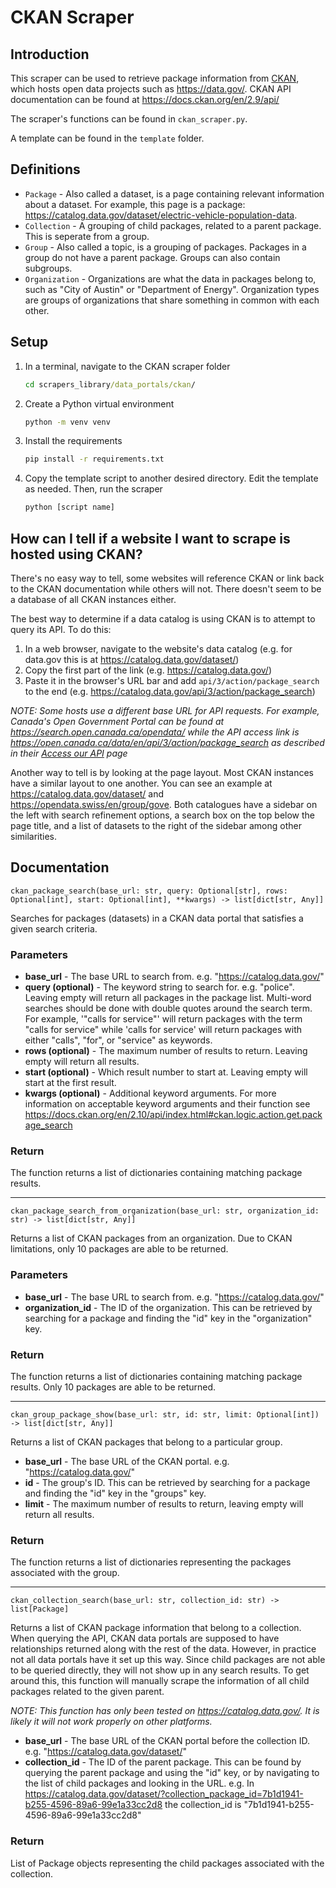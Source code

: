 # CKAN Scraper

## Introduction

This scraper can be used to retrieve package information from [CKAN](https://ckan.org/), which hosts open data projects such as <https://data.gov/>. CKAN API documentation can be found at <https://docs.ckan.org/en/2.9/api/>

The scraper's functions can be found in `ckan_scraper.py`.

A template can be found in the `template` folder.

## Definitions

* `Package` - Also called a dataset, is a page containing relevant information about a dataset. For example, this page is a package: <https://catalog.data.gov/dataset/electric-vehicle-population-data>.
* `Collection` - A grouping of child packages, related to a parent package. This is seperate from a group.
* `Group` - Also called a topic, is a grouping of packages. Packages in a group do not have a parent package. Groups can also contain subgroups.
* `Organization` - Organizations are what the data in packages belong to, such as "City of Austin" or "Department of Energy". Organization types are groups of organizations that share something in common with each other.

## Setup

1. In a terminal, navigate to the CKAN scraper folder
    ```cmd
    cd scrapers_library/data_portals/ckan/
    ```
2. Create a Python virtual environment
    ```cmd
    python -m venv venv
    ```
3. Install the requirements
    ```cmd
    pip install -r requirements.txt
    ```
4. Copy the template script to another desired directory. Edit the template as needed. Then, run the scraper
    ```cmd
    python [script name]
    ```

## How can I tell if a website I want to scrape is hosted using CKAN?

There's no easy way to tell, some websites will reference CKAN or link back to the CKAN documentation while others will not. There doesn't seem to be a database of all CKAN instances either.

The best way to determine if a data catalog is using CKAN is to attempt to query its API. To do this:

1. In a web browser, navigate to the website's data catalog (e.g. for data.gov this is at <https://catalog.data.gov/dataset/>)
2. Copy the first part of the link (e.g. <https://catalog.data.gov/>)
3. Paste it in the browser's URL bar and add `api/3/action/package_search` to the end (e.g. <https://catalog.data.gov/api/3/action/package_search>)

*NOTE: Some hosts use a different base URL for API requests. For example, Canada's Open Government Portal can be found at <https://search.open.canada.ca/opendata/> while the API access link is <https://open.canada.ca/data/en/api/3/action/package_search> as described in their [Access our API](https://open.canada.ca/en/access-our-application-programming-interface-api) page*

Another way to tell is by looking at the page layout. Most CKAN instances have a similar layout to one another. You can see an example at <https://catalog.data.gov/dataset/> and <https://opendata.swiss/en/group/gove>. Both catalogues have a sidebar on the left with search refinement options, a search box on the top below the page title, and a list of datasets to the right of the sidebar among other similarities.

## Documentation

`ckan_package_search(base_url: str, query: Optional[str], rows: Optional[int], start: Optional[int], **kwargs) -> list[dict[str, Any]]`

Searches for packages (datasets) in a CKAN data portal that satisfies a given search criteria.

### Parameters

* **base_url** - The base URL to search from. e.g. "https://catalog.data.gov/"
* **query (optional)** - The keyword string to search for. e.g. "police". Leaving empty will return all packages in the package list. Multi-word searches should be done with double quotes around the search term. For example, '"calls for service"' will return packages with the term "calls for service" while 'calls for service' will return packages with either "calls", "for", or "service" as keywords.
* **rows (optional)** - The maximum number of results to return. Leaving empty will return all results.
* **start (optional)** - Which result number to start at. Leaving empty will start at the first result.
* **kwargs (optional)** - Additional keyword arguments. For more information on acceptable keyword arguments and their function see <https://docs.ckan.org/en/2.10/api/index.html#ckan.logic.action.get.package_search>

### Return

The function returns a list of dictionaries containing matching package results.

---
`ckan_package_search_from_organization(base_url: str, organization_id: str) -> list[dict[str, Any]]`

Returns a list of CKAN packages from an organization. Due to CKAN limitations, only 10 packages are able to be returned.

### Parameters

* **base_url** - The base URL to search from. e.g. "https://catalog.data.gov/"
* **organization_id** - The ID of the organization. This can be retrieved by searching for a package and finding the "id" key in the "organization" key.

### Return

The function returns a list of dictionaries containing matching package results. Only 10 packages are able to be returned.

---

`ckan_group_package_show(base_url: str, id: str, limit: Optional[int]) -> list[dict[str, Any]]`

Returns a list of CKAN packages that belong to a particular group.

* **base_url** - The base URL of the CKAN portal. e.g. "https://catalog.data.gov/"
* **id** - The group's ID. This can be retrieved by searching for a package and finding the "id" key in the "groups" key.
* **limit** - The maximum number of results to return, leaving empty will return all results.

### Return

The function returns a list of dictionaries representing the packages associated with the group.

---

`ckan_collection_search(base_url: str, collection_id: str) -> list[Package]`

Returns a list of CKAN package information that belong to a collection. When querying the API, CKAN data portals are supposed to have relationships returned along with the rest of the data. However, in practice not all data portals have it set up this way. Since child packages are not able to be queried directly, they will not show up in any search results. To get around this, this function will manually scrape the information of all child packages related to the given parent.

*NOTE: This function has only been tested on <https://catalog.data.gov/>. It is likely it will not work properly on other platforms.*

* **base_url** - The base URL of the CKAN portal before the collection ID. e.g. "https://catalog.data.gov/dataset/"
* **collection_id** - The ID of the parent package. This can be found by querying the parent package and using the "id" key, or by navigating to the list of child packages and looking in the URL. e.g. In <https://catalog.data.gov/dataset/?collection_package_id=7b1d1941-b255-4596-89a6-99e1a33cc2d8> the collection_id is "7b1d1941-b255-4596-89a6-99e1a33cc2d8"

### Return

List of Package objects representing the child packages associated with the collection.
